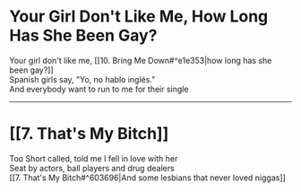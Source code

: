 # Your Girl Don't Like Me, How Long Has She Been Gay?

Your girl don't like me, [[10. Bring Me Down#^e1e353|how long has she been gay?]]  
Spanish girls say, "Yo, no hablo inglés."  
And everybody want to run to me for their single  

---

# [[7. That's My Bitch]]

Too Short called, told me I fell in love with her  
Seat by actors, ball players and drug dealers  
[[7. That's My Bitch#^603696|And some lesbians that never loved niggas]]
